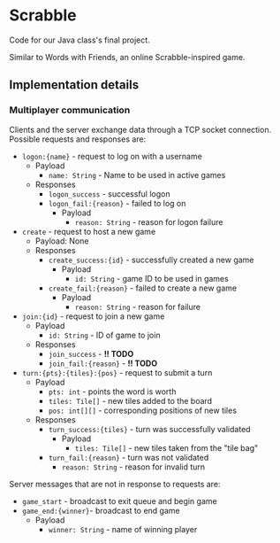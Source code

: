 # Scrabble

Code for our Java class's final project.

Similar to Words with Friends, an online Scrabble-inspired game.

## Implementation details

### Multiplayer communication

Clients and the server exchange data through a TCP socket connection.
Possible requests and responses are:

* `logon:{name}` - request to log on with a username
  * Payload
    * `name: String` - Name to be used in active games
  * Responses
    * `logon_success` - successful logon
    * `logon_fail:{reason}` - failed to log on
      * Payload
        * `reason: String` - reason for logon failure
* `create` - request to host a new game
  * Payload: None
  * Responses
    * `create_success:{id}` - successfully created a new game
      * Payload
        * `id: String` - game ID to be used in games
    * `create_fail:{reason}` - failed to create a new game
      * Payload
        * `reason: String` - reason for failure
* `join:{id}` - request to join a new game
  * Payload
    * `id: String` - ID of game to join
  * Responses
    * `join_success` - **!! TODO**
    * `join_fail:{reason}` - **!! TODO**
* `turn:{pts}:{tiles}:{pos}` - request to submit a turn
  * Payload
    * `pts: int` - points the word is worth
    * `tiles: Tile[]` - new tiles added to the board
    * `pos: int[][]` - corresponding positions of new tiles
  * Responses
    * `turn_success:{tiles}` - turn was successfully validated
      * Payload
        * `tiles: Tile[]` - new tiles taken from the "tile bag"
    * `turn_fail:{reason}` - turn was not validated
      * `reason: String` - reason for invalid turn

Server messages that are not in response to requests are:

* `game_start` - broadcast to exit queue and begin game
* `game_end:{winner}`- broadcast to end game
  * Payload
    * `winner: String` - name of winning player